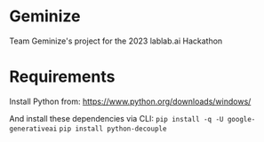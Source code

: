 # Geminize
Team Geminize's project for the 2023 lablab.ai Hackathon

# Requirements

Install Python from: https://www.python.org/downloads/windows/

And install these dependencies via CLI:
`pip install -q -U google-generativeai`
`pip install python-decouple`